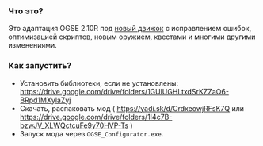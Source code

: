 ### Что это? ###
Это адаптация OGSE 2.10R под [новый движок](https://github.com/OGSR/OGSR-Engine) с исправлением ошибок, оптимизацией скриптов, новым оружием, квестами и многими другими изменениями.

### Как запустить? ###
* Установить библиотеки, если не установлены: https://drive.google.com/drive/folders/1GUlUGHLtxdSrKZZaO6-BRpd1MXylaZyj
* Скачать, распаковать мод ( https://yadi.sk/d/CrdxeowjRFsK7Q или https://drive.google.com/drive/folders/1I4c7B-bzwJV_XLWQctcuFe9y70HVP-Ts )
* Запуск мода через `OGSE_Configurator.exe`.

